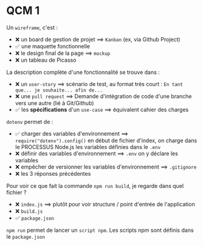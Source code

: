 # QCM 1

Un `wireframe`, c'est :
- ❌ un board de gestion de projet ==> `Kanban` (ex, via Github Project)
- ✅ une maquette fonctionnelle
- ❌ le design final de la page ==> `mockup` 
- ❌ un tableau de Picasso


La description complète d'une fonctionnalité se trouve dans : 
- ❌ un `user-story` ==> scénario de test, au format très court : `En tant que... je souhaite... afin de...`
- ❌ une `pull request` ==> Demande d'intégration de code d'une branche vers une autre (lié à Git/Github)
- ✅ les **spécifications** d'un `use-case` ==> équivalent cahier des charges


`dotenv` permet de :
- ✅ charger des variables d'environnement ==> `require("dotenv").config()` en début de fichier d'index, on charge dans le PROCESSUS Node.js les variables définies dans le `.env`
- ❌ définir des variables d'environnement ==> `.env` on y déclare les variables
- ❌ empêcher de versionner les variables d'environnement ==> `.gitignore`
- ❌ les 3 réponses précédentes


Pour voir ce que fait la commande `npm run build`, je regarde dans quel fichier ?
- ❌ `index.js` ==> plutôt pour voir structure / point d'entrée de l'application
- ❌ `build.js`
- ✅ `package.json`

`npm run` permet de lancer un `script npm`. Les scripts npm sont définis dans le `package.json`

